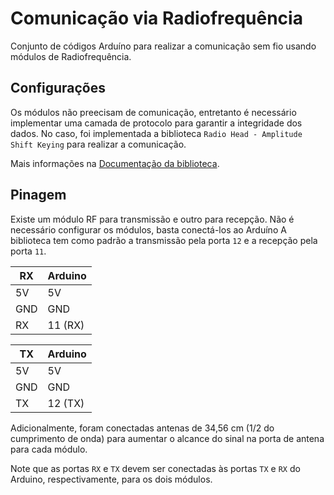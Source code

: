 # Comunicação via Radiofrequência 

Conjunto de códigos Arduíno para realizar a comunicação sem fio usando módulos de Radiofrequência.

## Configurações

Os módulos não preecisam de comunicação, entretanto é necessário implementar uma camada de protocolo para garantir a integridade dos dados. No caso, foi implementada a biblioteca `Radio Head - Amplitude Shift Keying` para realizar a comunicação.

Mais informações na [Documentação da biblioteca](https://www.airspayce.com/mikem/arduino/RadioHead/classRH__ASK.html).

## Pinagem

Existe um módulo RF para transmissão e outro para recepção. Não é necessário configurar os módulos, basta conectá-los ao Arduíno A biblioteca tem como padrão a transmissão pela porta `12` e a recepção pela porta `11`.

|  RX  | Arduino |
|------|---------|
|  5V  |  5V     |
|  GND |  GND    |
|  RX  |  11 (RX)|

|  TX  | Arduino |
|------|---------|
|  5V  |  5V     |
|  GND |  GND    |
|  TX  |  12 (TX)|

Adicionalmente, foram conectadas antenas de 34,56 cm (1/2 do cumprimento de onda) para aumentar o alcance do sinal na porta de antena para cada módulo.

Note que as portas `RX` e `TX` devem ser conectadas às portas `TX` e `RX` do Arduino, respectivamente, para os dois módulos.
